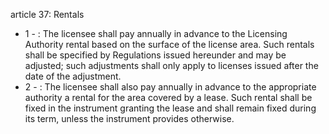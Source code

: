 article 37: Rentals

<ul>
			<li>1 - : The licensee shall pay annually in advance to the Licensing Authority rental based on the surface of the license area. Such rentals shall be specified by Regulations issued hereunder and may be adjusted; such adjustments shall only apply to licenses issued after the date of the adjustment. <ul>
			</ul></li>			<li>2 - : The licensee shall also pay annually in advance to the appropriate authority a rental for the area covered by a lease. Such rental shall be fixed in the instrument granting the lease and shall remain fixed during its term, unless the instrument provides otherwise. <ul>
			</ul></li></ul>